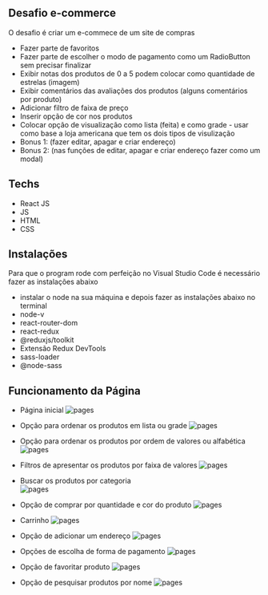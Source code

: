## Desafio e-commerce
O desafio é criar um e-commece de um site de compras 

- Fazer parte de favoritos
- Fazer parte de escolher o modo de pagamento como um RadioButton sem precisar finalizar
- Exibir notas dos produtos de 0 a 5 podem colocar como quantidade de estrelas (imagem)
- Exibir comentários das avaliações dos produtos (alguns comentários por produto)
- Adicionar filtro de faixa de preço
- Inserir opção de cor nos produtos
- Colocar opção de visualização como lista (feita) e como grade - usar como base a loja
americana que tem os dois tipos de visulização
- Bonus 1: (fazer editar, apagar e criar endereço)
- Bonus 2: (nas funções de editar, apagar e criar endereço fazer como um modal)

## Techs 
- React JS
- JS
- HTML
- CSS

## Instalações
Para que o program rode com perfeição no Visual Studio Code é necessário fazer as instalações abaixo
- instalar o node na sua máquina e depois fazer as instalações abaixo no terminal
- node-v
- react-router-dom
- react-redux
- @reduxjs/toolkit
- Extensão Redux DevTools
- sass-loader
- @node-sass

## Funcionamento da Página 
  
- Página inicial 
![pages ](ecommerce/page1.jpeg)

- Opção para ordenar os produtos em lista ou grade
![pages ](ecommerce/page2.jpeg)

- Opção para ordenar os produtos por ordem de valores ou alfabética
![pages ](ecommerce/page3.jpeg)

- Filtros de apresentar os produtos por faixa de valores 
![pages ](ecommerce/page4.jpeg)

- Buscar os produtos por categoria  
![pages ](ecommerce/page5.jpeg)

- Opção de comprar por quantidade e cor do produto
![pages ](ecommerce/page6.jpeg)

- Carrinho 
![pages ](ecommerce/page7.jpeg)

- Opção de adicionar um endereço 
![pages ](ecommerce/page8.jpeg)

- Opções de escolha de forma de pagamento
![pages ](ecommerce/page10.jpeg)

- Opção de favoritar produto 
![pages ](ecommerce/page11.jpeg)

- Opção de pesquisar produtos por nome
![pages ](ecommerce/page12.jpeg)

